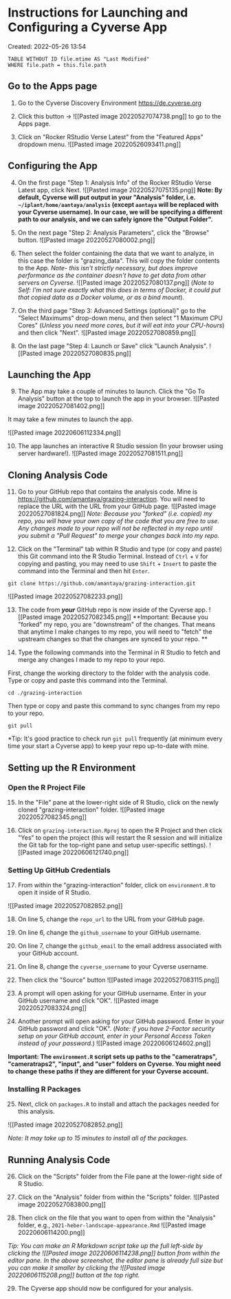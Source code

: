 # Instructions for Launching and Configuring a Cyverse App
Created: 2022-05-26 13:54

```dataview  
TABLE WITHOUT ID file.mtime AS "Last Modified"  
WHERE file.path = this.file.path  
```

## Go to the Apps page
1. Go to the Cyverse Discovery Environment https://de.cyverse.org

2. Click this button -> ![[Pasted image 20220527074738.png]] to go to the Apps page.

3. Click on "Rocker RStudio Verse Latest" from the "Featured Apps" dropdown menu.
![[Pasted image 20220526093411.png]]

## Configuring the App
4. On the first page "Step 1: Analysis Info" of the Rocker RStudio Verse Latest app, click Next.
![[Pasted image 20220527075135.png]]
**Note:  By default, Cyverse will put output in your "Analysis" folder, i.e. `~/iplant/home/aantaya/analysis` (except `aantaya` will be replaced with your Cyverse username). In our case, we will be specifying a different path to our analysis, and we can safely ignore the "Output Folder".**

5. On the next page "Step 2: Analysis Parameters", click the "Browse" button.
![[Pasted image 20220527080002.png]]

6. Then select the folder containing the data that we want to analyze, in this case the folder is "grazing_data". This will copy the folder contents to the App. *Note- this isn't strictly necessary, but does improve performance as the container doesn't have to get data from other servers on Cyverse*.
![[Pasted image 20220527080137.png]]
(*Note to Self: I'm not sure exactly what this does in terms of Docker, it could put that copied data as a Docker volume, or as a bind mount*).

7. On the third page "Step 3: Advanced Settings (optional)" go to the "Select Maximums" drop-down menu, and then select "1 Maximum CPU Cores" (*Unless you need more cores, but it will eat into your CPU-hours*) and then click "Next". 
![[Pasted image 20220527080859.png]]

8. On the last page "Step 4: Launch or Save" click "Launch Analysis". 
![[Pasted image 20220527080835.png]]

## Launching the App
9. The App may take a couple of minutes to launch. Click the "Go To Analysis" button at the top to launch the app in your browser.
![[Pasted image 20220527081402.png]]

It may take a few minutes to launch the app.

![[Pasted image 20220606112334.png]]

10. The app launches an interactive R Studio session (In your browser using server hardware!).
![[Pasted image 20220527081511.png]]

## Cloning Analysis Code
11. Go to your GitHub repo that contains the analysis code. Mine is https://github.com/amantaya/grazing-interaction. You will need to replace the URL with the URL from your GitHub page.
![[Pasted image 20220527081824.png]]
*Note: Because you "forked" (i.e. copied) my repo, you will have your own copy of the code that you are free to use. Any changes made to your repo will not be reflected in my repo until you submit a "Pull Request" to merge your changes back into my repo.*

12. Click on the "Terminal" tab within R Studio and type (or copy and paste) this Git command into the R Studio Terminal. Instead of `Ctrl` + `V` for copying and pasting, you may need to use `Shift` + `Insert` to paste the command into the Terminal and then hit `Enter`.

```
git clone https://github.com/amantaya/grazing-interaction.git
```

![[Pasted image 20220527082233.png]]

13. The code from **_your_** GitHub repo is now inside of the Cyverse app. 
![[Pasted image 20220527082345.png]]
**Important: Because you "forked" my repo, you are "downstream" of the changes. That means that anytime I make changes to my repo, you will need to "fetch" the upstream changes so that the changes are synced to your repo. **

14. Type the following commands into the Terminal in R Studio to fetch and merge any changes I made to my repo to your repo.

First, change the working directory to the folder with the analysis code. Type or copy and paste this command into the Terminal.
```
cd ./grazing-interaction
```

Then type or copy and paste this command to sync changes from my repo to your repo.
```
git pull
```

*Tip: It's good practice to check run `git pull` frequently (at minimum every time your start a Cyverse app) to keep your repo up-to-date with mine.

## Setting up the R Environment
### Open the R Project File
15. In the "File" pane at the lower-right side of R Studio, click on the newly cloned "grazing-interaction" folder.
![[Pasted image 20220527082345.png]]

16. Click on `grazing-interaction.Rproj` to open the R Project and then click "Yes" to open the project (this will restart the R session and will initialize the Git tab for the top-right pane and setup user-specific settings).
![[Pasted image 20220606121740.png]]

### Setting Up GitHub Credentials
17. From within the "grazing-interaction" folder, click on `environment.R` to open it inside of R Studio.

![[Pasted image 20220527082852.png]]

18. On line 5, change the `repo_url` to the URL from your GitHub page.

19. On line 6, change the `github_username` to your GitHub username.

20. On line 7, change the `github_email` to the email address associated with your GitHub account.

21. On line 8, change the `cyverse_username` to your Cyverse username.

22. Then click the "Source" button ![[Pasted image 20220527083115.png]]

23. A prompt will open asking for your GitHub username. Enter in your GitHub username and click "OK".
![[Pasted image 20220527083324.png]]

24. Another prompt will open asking for your GitHub password. Enter in your GitHub password and click "OK". (_Note: if you have 2-Factor security setup on your GitHub account, enter in your Personal Access Token instead of your password._)
![[Pasted image 20220606124602.png]]

**Important: The `environment.R` script sets up paths to the "cameratraps", "cameratraps2", "input", and "user" folders on Cyverse.  You might need to change these paths if they are different for your Cyverse account.**

### Installing R Packages
25. Next, click on `packages.R` to install and attach the packages needed for this analysis.

![[Pasted image 20220527082852.png]]

*Note: It may take up to 15 minutes to install all of the packages.*

## Running Analysis Code
26. Click on the "Scripts" folder from the File pane at the lower-right side of R Studio.

27. Click on the "Analysis" folder from within the "Scripts" folder.
![[Pasted image 20220527083800.png]]

28. Then click on the file that you want to open from within the "Analysis" folder, e.g., `2021-heber-landscape-appearance.Rmd`
![[Pasted image 20220606114200.png]]

*Tip: You can make an R Markdown script take up the full left-side by clicking the ![[Pasted image 20220606114238.png]] button from within the editor pane. In the above screenshot, the editor pane is already full size but you can make it smaller by clicking the ![[Pasted image 20220606115208.png]] button at the top right.*

29. The Cyverse app should now be configured for your analysis. 

